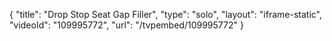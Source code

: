 {
    "title": "Drop Stop Seat Gap Filler",
    "type": "solo",
    "layout": "iframe-static",
    "videoId": "109995772",
    "url": "\/tvpembed\/109995772"
}